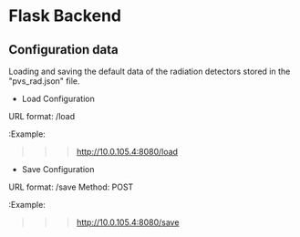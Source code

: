 # Flask Backend

## Configuration data

Loading and saving the default data of the radiation detectors stored in the "pvs_rad.json" file.

* Load Configuration

URL format: /load

:Example:

>>> http://10.0.105.4:8080/load

* Save Configuration

URL format: /save
Method: POST

:Example:

>>> http://10.0.105.4:8080/save
